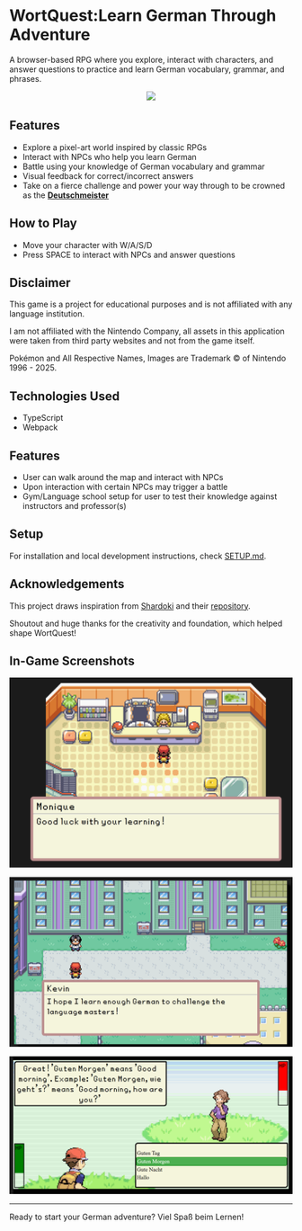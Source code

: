 # WortQuest:Learn German Through Adventure

A browser-based RPG where you explore, interact with characters, and answer questions to practice and learn German vocabulary, grammar, and phrases.

<p align="center">
  <img src="./dist/assets/images/teaser.gif" width="800"/>
</p>

## Features

- Explore a pixel-art world inspired by classic RPGs
- Interact with NPCs who help you learn German
- Battle using your knowledge of German vocabulary and grammar
- Visual feedback for correct/incorrect answers
- Take on a fierce challenge and power your way through to be crowned as the **<u>Deutschmeister</u>**

## How to Play

- Move your character with W/A/S/D
- Press SPACE to interact with NPCs and answer questions

## Disclaimer

<p>
This game is a project for educational purposes and is not affiliated with any language institution.
</p>
<p>
I am not affiliated with the Nintendo Company, all assets in this application were taken from third party websites and not from the game itself.
</p>
<p>
Pokémon and All Respective Names, Images are Trademark &copy; of Nintendo 1996 - 2025.
</p>

## Technologies Used

- TypeScript
- Webpack

## Features

- User can walk around the map and interact with NPCs
- Upon interaction with certain NPCs may trigger a battle
- Gym/Language school setup for user to test their knowledge against instructors and professor(s)

## Setup

For installation and local development instructions, check [SETUP.md](./SETUP.md).

## Acknowledgements

<p>
This project draws inspiration from <a href = "https://github.com/shadorki">Shardoki</a>
and their <a href = "https://github.com/shadorki/lfz-battle">repository</a>.
</p>
<p>
Shoutout and huge thanks for the creativity and foundation, which helped shape WortQuest!
</p>

## In-Game Screenshots

<p align="center">
  <img src="./dist/assets/images/npc-chat.png">
</p>

<p align="center">
  <img src="./dist/assets/images/npc-chat-1.png">
</p>

<p align="center">
  <img src="./dist/assets/images/battle-1.png">
</p>

---

Ready to start your German adventure? Viel Spaß beim Lernen!
